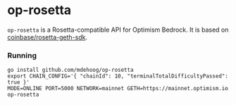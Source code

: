 # op-rosetta

`op-rosetta` is a Rosetta-compatible API for Optimism Bedrock. It is based on [coinbase/rosetta-geth-sdk](https://github.com/coinbase/rosetta-geth-sdk).

### Running

```
go install github.com/mdehoog/op-rosetta
export CHAIN_CONFIG='{ "chainId": 10, "terminalTotalDifficultyPassed": true }'
MODE=ONLINE PORT=5000 NETWORK=mainnet GETH=https://mainnet.optimism.io op-rosetta
```
